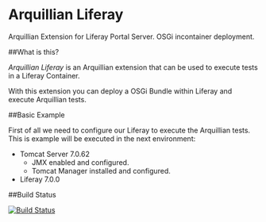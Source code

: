 # Arquillian Liferay
Arquillian Extension for Liferay Portal Server. OSGi incontainer deployment.

##What is this?

*Arquillian Liferay* is an Arquillian extension that can be used to execute tests in a Liferay Container.

With this extension you can deploy a OSGi Bundle within Liferay and execute Arquillian tests.

##Basic Example

First of all we need to configure our Liferay to execute the Arquillian tests. This is example will be executed in the next environment:

* Tomcat Server 7.0.62
  * JMX enabled and configured.
  * Tomcat Manager installed and configured.
* Liferay 7.0.0

##Build Status

[![Build Status](https://arquillian.ci.cloudbees.com/buildStatus/icon?job=Arquillian-Extension-Liferay)](https://arquillian.ci.cloudbees.com/job/Arquillian-Extension-Liferay/)
